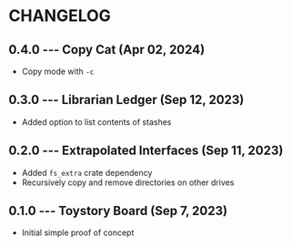# CHANGELOG

## 0.4.0 --- Copy Cat (Apr 02, 2024)

- Copy mode with `-c`

## 0.3.0 --- Librarian Ledger (Sep 12, 2023)

- Added option to list contents of stashes

## 0.2.0 --- Extrapolated Interfaces (Sep 11, 2023)

- Added `fs_extra` crate dependency
- Recursively copy and remove directories on other drives

## 0.1.0 --- Toystory Board (Sep 7, 2023)

- Initial simple proof of concept
